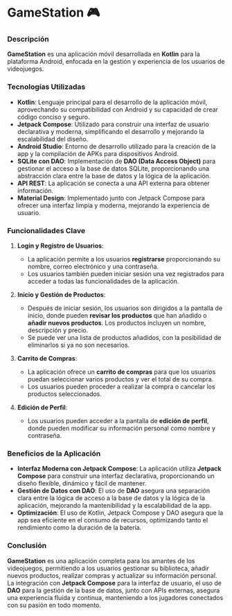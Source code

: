 # GameStation 🎮

### Descripción
**GameStation** es una aplicación móvil desarrollada en **Kotlin** para la plataforma Android, enfocada en la gestión y experiencia de los usuarios de videojuegos. 

### Tecnologías Utilizadas
- **Kotlin**: Lenguaje principal para el desarrollo de la aplicación móvil, aprovechando su compatibilidad con Android y su capacidad de crear código conciso y seguro.
- **Jetpack Compose**: Utilizado para construir una interfaz de usuario declarativa y moderna, simplificando el desarrollo y mejorando la escalabilidad del diseño.
- **Android Studio**: Entorno de desarrollo utilizado para la creación de la app y la compilación de APKs para dispositivos Android.
- **SQLite con DAO**: Implementación de **DAO (Data Access Object)** para gestionar el acceso a la base de datos SQLite, proporcionando una abstracción clara entre la base de datos y la lógica de la aplicación.
- **API REST**: La aplicación se conecta a una API externa para obtener información.
- **Material Design**: Implementado junto con Jetpack Compose para ofrecer una interfaz limpia y moderna, mejorando la experiencia de usuario.

### Funcionalidades Clave 
1. **Login y Registro de Usuarios**:
   - La aplicación permite a los usuarios **registrarse** proporcionando su nombre, correo electrónico y una contraseña. 
   - Los usuarios también pueden iniciar sesión una vez registrados para acceder a todas las funcionalidades de la aplicación.

2. **Inicio y Gestión de Productos**:
   - Después de iniciar sesión, los usuarios son dirigidos a la pantalla de inicio, donde pueden **revisar los productos** que han añadido o **añadir nuevos productos**. Los productos incluyen un nombre, descripción y precio.
   - Se puede ver una lista de productos añadidos, con la posibilidad de eliminarlos si ya no son necesarios.

3. **Carrito de Compras**:
   - La aplicación ofrece un **carrito de compras** para que los usuarios puedan seleccionar varios productos y ver el total de su compra.
   - Los usuarios pueden proceder a realizar la compra o cancelar los productos seleccionados.

4. **Edición de Perfil**:
   - Los usuarios pueden acceder a la pantalla de **edición de perfil**, donde pueden modificar su información personal como nombre y contraseña.
  

### Beneficios de la Aplicación
- **Interfaz Moderna con Jetpack Compose**: La aplicación utiliza **Jetpack Compose** para construir una interfaz declarativa, proporcionando un diseño flexible, dinámico y fácil de mantener.
- **Gestión de Datos con DAO**: El uso de **DAO** asegura una separación clara entre la lógica de acceso a la base de datos y la lógica de la aplicación, mejorando la mantenibilidad y la escalabilidad de la app.
- **Optimización**: El uso de Kotlin, Jetpack Compose y DAO asegura que la app sea eficiente en el consumo de recursos, optimizando tanto el rendimiento como la duración de la batería.

### Conclusión
**GameStation** es una aplicación completa para los amantes de los videojuegos, permitiendo a los usuarios gestionar su biblioteca, añadir nuevos productos, realizar compras y actualizar su información personal. 
La integración con **Jetpack Compose** para la interfaz de usuario, el uso de **DAO** para la gestión de la base de datos, junto con APIs externas, asegura una experiencia fluida y continua, manteniendo a los jugadores conectados con su pasión en todo momento.
